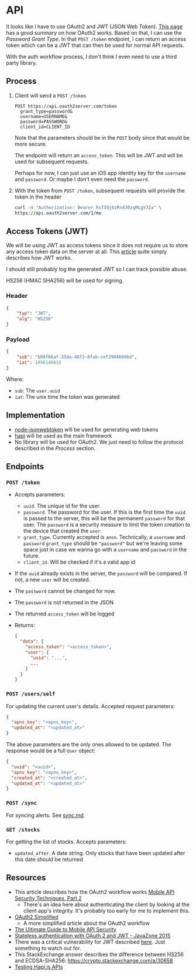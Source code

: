 # API

It looks like I have to use OAuth2 and JWT (JSON Web Token). [This page](https://aaronparecki.com/oauth-2-simplified/) has a good summary on how OAuth2 works. Based on that, I can use the _Password Grant Type_. In that `POST /token` endpoint, I can return an access token which can be a JWT that can then be used for normal API requests.

With the auth workflow process, I don't think I even need to use a third party library.

## Process

1. Client will send a `POST /token`

    ```
    POST https://api.oauth2server.com/token
      grant_type=password&
      username=USERNAME&
      password=PASSWORD&
      client_id=CLIENT_ID
    ```

   Note that the parameters should be in the `POST` body since that would be more secure.

   The endpoint will return an `access_token`. This will be JWT and will be used for subsequent requests.

   Perhaps for now, I can just use an iOS app identity key for the `username` and `password`. Or maybe I don't even need the `password`. 

2. With the token from `POST /token`, subsequent requests will provide the token in the header

    ```bash
    curl -H "Authorization: Bearer RsT5OjbzRn430zqMLgV3Ia" \
    https://api.oauth2server.com/1/me
    ```

## Access Tokens (JWT)

We will be using JWT as access tokens since it does not require us to store any access token data on the server at all. This [article](https://medium.com/vandium-software/5-easy-steps-to-understanding-json-web-tokens-jwt-1164c0adfcec) quite simply describes how JWT works.

I should still probably log the generated JWT so I can track possible abuse.

HS256 (HMAC SHA256) will be used for signing.

### Header

```json
{
    "typ": "JWT",
    "alg": "HS256"
}
```

### Payload

```json
{
    "sub": "b08f86af-35da-48f2-8fab-cef3904660bd",
    "iat": 1496148615
}
```

Where:

* `sub`: The `user.uuid`
* `iat`: The unix time the token was generated

## Implementation

* [node-jsonwebtoken](https://github.com/auth0/node-jsonwebtoken) will be used for generating web tokens
* [hapi](https://hapijs.com/) will be used as the main framework
* No library will be used for OAuth2. We just need to follow the protocol described in the _Process_ section.

## Endpoints

### `POST /token`

* Accepts parameters:
  * `uuid`. The unique id for the user.
  * `password`. The password for the user. If this is the first time the `uuid` is passed to the server, this will be the permanent `password` for that user. The `password` is a security measure to limit the token creation to the device that created the `user`.
  * `grant_type`. Currently accepted is `anon`. Technically, a `username` and `password` `grant_type` should be `"password"` but we're leaving some space just in case we wanna go with a `username` and `password` in the future.
  * `client_id`. Will be checked if it's a valid app id
* If the `uuid` already exists in the server, the `password` will be compared. If not, a new `user` will be created.
* The `password` cannot be changed for now. 
* The `password` is not returned in the JSON
* The returned `access_token` will be logged 
* Returns:

    ```json
    {
      "data": {
        "access_token": "<access_token>",
        "user": {
          "uuid": "...",
          ... 
        }
      }
    }
    ```

### `POST /users/self`

For updating the current user's details. Accepted request parameters:

```json
{
  "apns_key": "<apns_key>",
  "updated_at": "<updated_at>"
}
```

The above parameters are the only ones allowed to be updated. The response would be a full `User` object:

```json
{
  "uuid": "<uuid>",
  "apns_key": "<apns_key>",
  "created_at": "<created_at>",
  "updated_at": "<updated_at>"
}
```

### `POST /sync`

For syncing alerts. See [sync.md](sync.md).

### `GET /stocks`

For getting the list of stocks. Accepts parameters:

* `updated_after`. A date string. Only stocks that have been updated after this date should be returned

## Resources

* This article describes how the OAuth2 workflow works [Mobile API Security Techniques, Part 2](https://hackernoon.com/mobile-api-security-techniques-fc1f577840ab)
  * There's an idea here about authenticating the client by looking at the client app's integrity. It's probably too early for me to implement this.
* [OAuth2 Simplified](https://aaronparecki.com/oauth-2-simplified/)
  * A more simplified article about the OAuth2 workflow
* [The Ultimate Guide to Mobile API Security](https://stormpath.com/blog/the-ultimate-guide-to-mobile-api-security)
* [Stateless authentication with OAuth 2 and JWT - JavaZone 2015](https://www.slideshare.net/alvarosanchezmariscal/stateless-authentication-with-oauth-2-and-jwt-javazone-2015)
* There was a critical vulnerability for JWT described [here](https://auth0.com/blog/critical-vulnerabilities-in-json-web-token-libraries/). Just something to watch out for.
* This StackExchange answer describes the difference between HS256 and ECDSA-SHA256: https://crypto.stackexchange.com/a/30658
* [Testing Hapi.js APIs](https://sethlopez.me/article/testing-hapi-js-apis/)